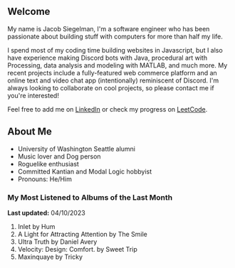 
## Welcome
My name is Jacob Siegelman, I'm a software engineer who has been passionate about building stuff with computers for more than half my life.

I spend most of my coding time building websites in Javascript, but I also have experience making Discord bots with Java, procedural art with Processing, data analysis and modeling with MATLAB, and much more. My recent projects include a fully-featured web commerce platform and an online text and video chat app (intentionally) reminiscent of Discord. I'm always looking to collaborate on cool projects, so please contact me if you're interested!

Feel free to add me on [LinkedIn](https://www.linkedin.com/in/jacob-siegelman/) or check my progress on [LeetCode](https://leetcode.com/jsiegelman/).

## About Me
- University of Washington Seattle alumni
- Music lover and Dog person
- Roguelike enthusiast
- Committed Kantian and Modal Logic hobbyist
- Pronouns: He/Him

### My Most Listened to Albums of the Last Month
**Last updated:** 04/10/2023 <!-- lfm -->   
1. <!-- lfm -->Inlet by Hum  
2. <!-- lfm -->A Light for Attracting Attention by The Smile  
3. <!-- lfm -->Ultra Truth by Daniel Avery  
4. <!-- lfm -->Velocity: Design: Comfort. by Sweet Trip  
5. <!-- lfm -->Maxinquaye by Tricky  
